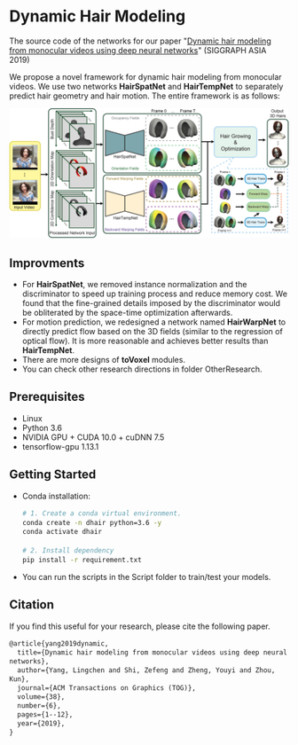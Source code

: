 # Dynamic Hair Modeling
The source code of the networks for our paper "[Dynamic hair modeling from monocular videos using deep neural networks](http://kunzhou.net/2019/dynamic-hair-capture-sa19.pdf)" (SIGGRAPH ASIA 2019)

We propose a novel framework for dynamic hair modeling from monocular videos.
We use two networks **HairSpatNet** and **HairTempNet** to separately predict hair geometry and hair motion.
The entire framework is as follows:

<p align='center'>  
  <img src='Imgs/Pipeline.jpg' width='800'/>
</p>

## Improvments
- For **HairSpatNet**, we removed instance normalization and the discriminator to speed up training process and reduce memory cost.
We found that the fine-grained details imposed by the discriminator would be obliterated by the space-time optimization afterwards.
- For motion prediction, we redesigned a network named **HairWarpNet** to directly predict flow based on the 3D fields (similar to the regression of optical flow). 
It is more reasonable and achieves better results than **HairTempNet**.
- There are more designs of **toVoxel** modules.
- You can check other research directions in folder OtherResearch.

## Prerequisites
- Linux
- Python 3.6
- NVIDIA GPU + CUDA 10.0 + cuDNN 7.5
- tensorflow-gpu 1.13.1


## Getting Started
- Conda installation:
    ```bash
    # 1. Create a conda virtual environment.
    conda create -n dhair python=3.6 -y
    conda activate dhair
    
    # 2. Install dependency
    pip install -r requirement.txt
    ```
- You can run the scripts in the Script folder to train/test your models.

## Citation

If you find this useful for your research, please cite the following paper.

```
@article{yang2019dynamic,
  title={Dynamic hair modeling from monocular videos using deep neural networks},
  author={Yang, Lingchen and Shi, Zefeng and Zheng, Youyi and Zhou, Kun},
  journal={ACM Transactions on Graphics (TOG)},
  volume={38},
  number={6},
  pages={1--12},
  year={2019},
}
```
